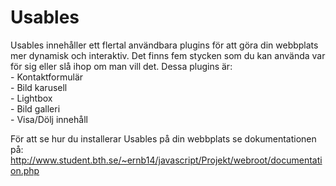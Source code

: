 <h1>Usables</h1>
<p>Usables innehåller ett flertal användbara plugins för att göra din webbplats mer dynamisk och interaktiv.
Det finns fem stycken som du kan använda var för sig eller slå ihop om man vill det. Dessa plugins är:<br />
- Kontaktformulär <br />
- Bild karusell	<br />
- Lightbox	<br />
- Bild galleri<br />
- Visa/Dölj innehåll<br /></p>

För att se hur du installerar Usables på din webbplats se dokumentationen på:
http://www.student.bth.se/~ernb14/javascript/Projekt/webroot/documentation.php

			    